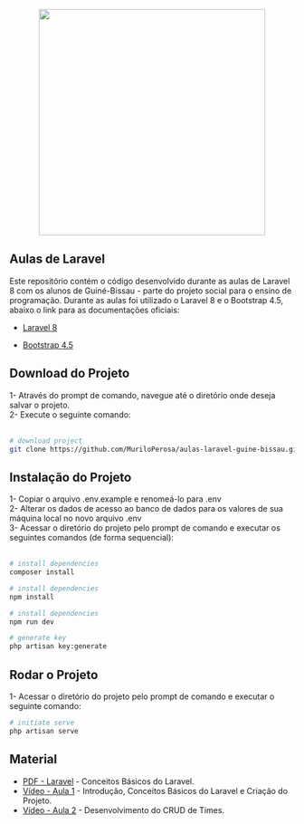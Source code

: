 <p align="center"><a href="https://laravel.com" target="_blank"><img src="https://raw.githubusercontent.com/laravel/art/master/logo-lockup/5%20SVG/2%20CMYK/1%20Full%20Color/laravel-logolockup-cmyk-red.svg" width="400"></a></p>

## Aulas de Laravel

Este repositório contém o código desenvolvido durante as aulas de Laravel 8 com os alunos de Guiné-Bissau - parte do projeto social para o ensino de programação. Durante as aulas foi utilizado o Laravel 8 e o Bootstrap 4.5, abaixo o link para as documentações oficiais:

- [Laravel 8](https://laravel.com/docs)

- [Bootstrap 4.5](https://getbootstrap.com/docs/4.5/getting-started/introduction/)


## Download do Projeto 
1- Através do prompt de comando, navegue até o diretório onde deseja salvar o projeto. <br/>
2- Execute o seguinte comando: <br/><br/>
``` bash
# download project
git clone https://github.com/MuriloPerosa/aulas-laravel-guine-bissau.git
```


## Instalação do Projeto
1- Copiar o arquivo .env.example e renomeá-lo para .env <br/>
2- Alterar os dados de acesso ao banco de dados para os valores de sua máquina local no novo arquivo .env <br/>
3- Acessar o diretório do projeto pelo prompt de comando e executar os seguintes comandos (de forma sequencial): <br/> <br/>

``` bash
# install dependencies
composer install

# install dependencies
npm install

# install dependencies
npm run dev

# generate key
php artisan key:generate
```
## Rodar o Projeto
1- Acessar o diretório do projeto pelo prompt de comando e executar o seguinte comando:

``` bash
# initiate serve
php artisan serve
```

## Material

- [PDF - Laravel](https://drive.google.com/file/d/1g6L30yBsNr53aWrvXxuK_JOnin1fK5PN/view?usp=sharing) - Conceitos Básicos do Laravel.<br/>
- [Vídeo - Aula 1](https://youtu.be/inBTUQQrduo) - Introdução, Conceitos Básicos do Laravel e Criação do Projeto.
- [Vídeo - Aula 2](https://youtu.be/DHjC0ThuIMs) - Desenvolvimento do CRUD de Times.
